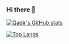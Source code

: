 ### Hi there 👋

[![Qadir's GitHub stats](https://github-readme-stats.vercel.app/api?username=SwapanKR&count_private=true&show_icons=true&theme=gruvbox)](https://github.com/SwapanKR)

[![Top Langs](https://github-readme-stats.vercel.app/api/top-langs/?username=SwapanKR&langs_count=8&layout=compact&count_private=true)](https://github.com/SwapanKR)

<!--
**SwapanKR/SwapanKR** is a ✨ _special_ ✨ repository because its `README.md` (this file) appears on your GitHub profile.

Here are some ideas to get you started:

- 🔭 I’m currently working on ...
- 🌱 I’m currently learning ...
- 👯 I’m looking to collaborate on ...
- 🤔 I’m looking for help with ...
- 💬 Ask me about ...
- 📫 How to reach me: ...
- 😄 Pronouns: ...
- ⚡ Fun fact: ...
-->
